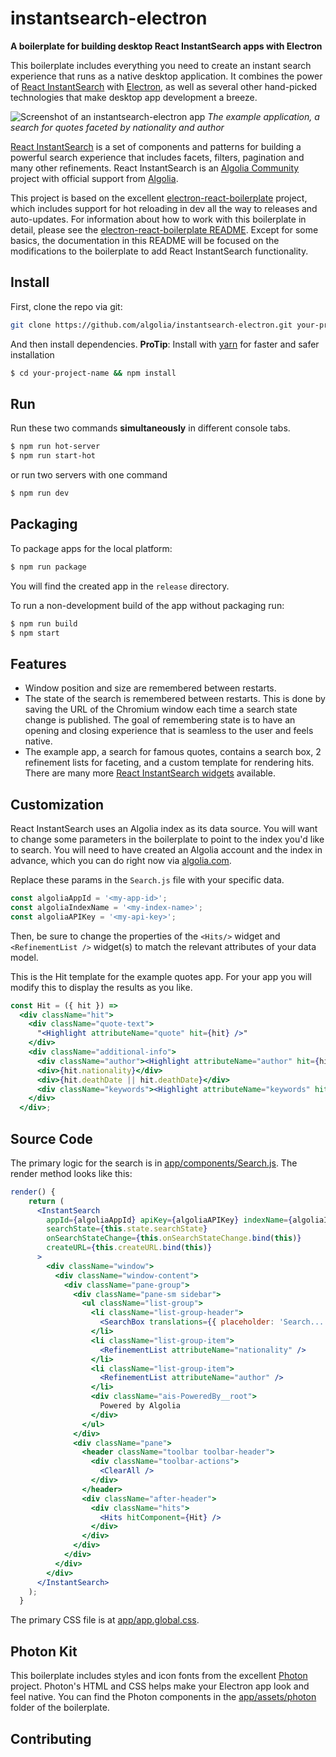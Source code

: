 # instantsearch-electron

**A boilerplate for building desktop React InstantSearch apps with Electron**

This boilerplate includes everything you need to create an instant search experience that runs as a native desktop application. It combines the power of [React InstantSearch](https://community.algolia.com/instantsearch.js/react/) with [Electron](http://electron.atom.io/), as well as several other hand-picked technologies that make desktop app development a breeze.

![Screenshot of an instantsearch-electron app](http://i.imgur.com/tD9iCFl.gif)
*The example application, a search for quotes faceted by nationality and author*

[React InstantSearch](https://community.algolia.com/instantsearch.js/react/) is a set of components and patterns for building a powerful search experience that includes facets, filters, pagination and many other refinements. React InstantSearch is an [Algolia Community](https://community.algolia.com/) project with official support from [Algolia](https://algolia.com).

This project is based on the excellent [electron-react-boilerplate](https://github.com/chentsulin/electron-react-boilerplate) project, which includes support for hot reloading in dev all the way to releases and auto-updates. For information about how to work with this boilerplate in detail, please see the [electron-react-boilerplate README](https://github.com/chentsulin/electron-react-boilerplate). Except for some basics, the documentation in this README will be focused on the modifications to the boilerplate to add React InstantSearch functionality.

## Install

First, clone the repo via git:

```bash
git clone https://github.com/algolia/instantsearch-electron.git your-project-name
```

And then install dependencies.
**ProTip**: Install with [yarn](https://github.com/yarnpkg/yarn) for faster and safer installation

```bash
$ cd your-project-name && npm install
```

## Run

Run these two commands __simultaneously__ in different console tabs.

```bash
$ npm run hot-server
$ npm run start-hot
```

or run two servers with one command

```bash
$ npm run dev
```

## Packaging

To package apps for the local platform:

```bash
$ npm run package
```

You will find the created app in the `release` directory.

To run a non-development build of the app without packaging run:

```bash
$ npm run build
$ npm start
```

## Features

+ Window position and size are remembered between restarts.
+ The state of the search is remembered between restarts. This is done by saving the URL of the Chromium window each time a search state change is published. The goal of remembering state is to have an opening and closing experience that is seamless to the user and feels native.
+ The example app, a search for famous quotes, contains a search box, 2 refinement lists for faceting, and a custom template for rendering hits. There are many more [React InstantSearch widgets](https://community.algolia.com/instantsearch.js/react/widgets/InstantSearch.html) available.

## Customization

React InstantSearch uses an Algolia index as its data source. You will want to change some parameters in the boilerplate to point to the index you'd like to search. You will need to have created an Algolia account and the index in advance, which you can do right now via [algolia.com](https://algolia.com).

Replace these params in the `Search.js` file with your specific data.

``` js
const algoliaAppId = '<my-app-id>';
const algoliaIndexName = '<my-index-name>';
const algoliaAPIKey = '<my-api-key>';
```

Then, be sure to change the properties of the `<Hits/>` widget and `<RefinementList />` widget(s) to match the relevant attributes of your data model.

This is the Hit template for the example quotes app. For your app you will modify this to display the results as you like.

``` jsx
const Hit = ({ hit }) =>
  <div className="hit">
    <div className="quote-text">
      "<Highlight attributeName="quote" hit={hit} />"
    </div>
    <div className="additional-info">
      <div className="author"><Highlight attributeName="author" hit={hit} /></div>
      <div>{hit.nationality}</div>
      <div>{hit.deathDate || hit.deathDate}</div>
      <div className="keywords"><Highlight attributeName="keywords" hit={hit} /></div>
    </div>
  </div>;
```

## Source Code

The primary logic for the search is in [app/components/Search.js](app/components/Search.js). The render method looks like this:

``` jsx
render() {
    return (
      <InstantSearch
        appId={algoliaAppId} apiKey={algoliaAPIKey} indexName={algoliaIndexName}
        searchState={this.state.searchState}
        onSearchStateChange={this.onSearchStateChange.bind(this)}
        createURL={this.createURL.bind(this)}
      >
        <div className="window">
          <div className="window-content">
            <div className="pane-group">
              <div className="pane-sm sidebar">
                <ul className="list-group">
                  <li className="list-group-header">
                    <SearchBox translations={{ placeholder: 'Search...' }} />
                  </li>
                  <li className="list-group-item">
                    <RefinementList attributeName="nationality" />
                  </li>
                  <li className="list-group-item">
                    <RefinementList attributeName="author" />
                  </li>
                  <div className="ais-PoweredBy__root">
                    Powered by Algolia
                  </div>
                </ul>
              </div>
              <div className="pane">
                <header className="toolbar toolbar-header">
                  <div className="toolbar-actions">
                    <ClearAll />
                  </div>
                </header>
                <div className="after-header">
                  <div className="hits">
                    <Hits hitComponent={Hit} />
                  </div>
                </div>
              </div>
            </div>
          </div>
        </div>
      </InstantSearch>
    );
  }
```

The primary CSS file is at [app/app.global.css](app/app.global.css).


## Photon Kit

This boilerplate includes styles and icon fonts from the excellent [Photon](http://photonkit.com/) project. Photon's HTML and CSS helps make your Electron app look and feel native. You can find the Photon components in the [app/assets/photon](app/assets/photon) folder of the boilerplate.

## Contributing

